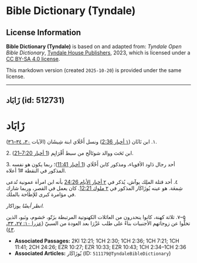 # Bible Dictionary (Tyndale)

## License Information

**Bible Dictionary (Tyndale)** is based on and adapted from: _Tyndale Open Bible Dictionary_, [Tyndale House Publishers](https://tyndaleopenresources.com/), 2023, which is licensed under a [CC BY-SA 4.0 license](https://creativecommons.org/licenses/by-sa/4.0/legalcode.en).

This markdown version (created `2025-10-20`) is provided under the same license.



--------------------------------

## زَابَاد (id: 512731)

زَابَاد
=======

١. ابن نَاثَان ([١ أخبار 2:36](https://ref.ly/1Chr2:36)) ونسل أَحْلَاي ابنة شِيشَان (الآيات [٣٠، ٣٤–٣٦](https://ref.ly/1Chr2:30,1Chr2:34-1Chr2:36)).

2\. ابن تَحَث ووالد شوتَالَح من سبط أَفْرَايِم ([1 أخبار 7:20–21](https://ref.ly/1Chr7:21)).

3\. أحد رجال دَاود الأقوياء، ومذكور كابن أَحْلَاي ([1 أخبار 11:41](https://ref.ly/1Chr11:41))؛ ربما يكون هو نفسه المذكور في النقطة \#1 أعلاه.

٤. أحد قتلة الملِك يوآش، يُذكر في [٢ أخبار الأيام 24:26](https://ref.ly/2Chr24:26) بأنه ابن امرأة عمونية تُدعى شِمعَة. هو عينه يُوزَاكَار المذكور في [٢ ملوك 12:21](https://ref.ly/2Kgs12:21). كان يعمل في القصر، وربما شارك في مؤامرة كبرى للإطاحة بالملك.

*انظر أيضًا* يوزاكار.

٥–٧. ثلاثة كهنة، كانوا ينحدرون من العائلات الكهنوتية المرتبطة بزَتّو، حَشوم، ونَبو، الذين تخلُّوا عن زوجاتهم الأجنبيات بناءً على طلب عَزْرَا بعد العودة من السبيّ ([عزرا ١٠: ٢٧، ٣٣، ٤٣](https://ref.ly/Ezra10:27,Ezra10:33,Ezra10:43)).

* **Associated Passages:** 2KI 12:21; 1CH 2:30; 1CH 2:36; 1CH 7:21; 1CH 11:41; 2CH 24:26; EZR 10:27; EZR 10:33; EZR 10:43; 1CH 2:34–1CH 2:36
* **Associated Articles:** يُوزَاكَار (ID: `511179@TyndaleBibleDictionary`)

